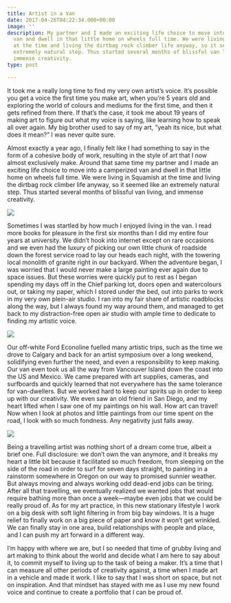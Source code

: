 ```yaml
---
title: Artist in a Van
date: 2017-04-26T04:22:34.000+00:00
image: ''
description: My partner and I made an exciting life choice to move into a camperized
  van and dwell in that little home on wheels full time. We were living in Squamish
  at the time and living the dirtbag rock climber life anyway, so it seemed like an
  extremely natural step. Thus started several months of blissful van living, and
  immense creativity.
type: post

---
```

It took me a really long time to find my very own artist’s voice. It’s possible you get a voice the first time you make art, when you’re 5 years old and exploring the world of colours and mediums for the first time, and then it gets refined from there. If that’s the case, it took me about 19 years of making art to figure out what my voice is saying, like learning how to speak all over again. My big brother used to say of my art, “yeah its nice, but what does it mean?” I was never quite sure.

Almost exactly a year ago, I finally felt like I had something to say in the form of a cohesive body of work, resulting in the style of art that I now almost exclusively make. Around that same time my partner and I made an exciting life choice to move into a camperized van and dwell in that little home on wheels full time. We were living in Squamish at the time and living the dirtbag rock climber life anyway, so it seemed like an extremely natural step. Thus started several months of blissful van living, and immense creativity.

![](/uploads/18095272_449467078722320_5438656699684618240_n(1).jpg)

Sometimes I was startled by how much I enjoyed living in the van. I read more books for pleasure in the first six months than I did my entire four years at university. We didn’t hook into internet except on rare occasions and we even had the luxury of picking our own little chunk of roadside down the forest service road to lay our heads each night, with the towering local monolith of granite right in our backyard. When the adventure began, I was worried that I would never make a large painting ever again due to space issues. But these worries were quickly put to rest as I began spending my days off in the Chief parking lot, doors open and watercolours out, or taking my paper, which I stored under the bed, out into parks to work in my very own plein-air studio. I ran into my fair share of artistic roadblocks along the way, but I always found my way around them, and managed to get back to my distraction-free open air studio with ample time to dedicate to finding my artistic voice.

![](/uploads/14547692_347790758940952_5772846331164884992_n(1).jpg)

Our off-white Ford Econoline fuelled many artistic trips, such as the time we drove to Calgary and back for an artist symposium over a long weekend, solidifying even further the need, and even a responsibility to keep making. Our van even took us all the way from Vancouver Island down the coast into the US and Mexico. We came prepared with art supplies, cameras, and surfboards and quickly learned that not everywhere has the same tolerance for van-dwellers. But we worked hard to keep our spirits up in order to keep up with our creativity. We even saw an old friend in San Diego, and my heart lifted when I saw one of my paintings on his wall. How art can travel! Now when I look at photos and little paintings from our time spent on the road, I look with so much fondness. Any negativity just falls away.

![](/uploads/13398624_1174948729202910_1712633674_n(1).jpg)

Being a travelling artist was nothing short of a dream come true, albeit a brief one. Full disclosure: we don’t own the van anymore, and it breaks my heart a little bit because it facilitated so much freedom, from sleeping on the side of the road in order to surf for seven days straight, to painting in a rainstorm somewhere in Oregon on our way to promised sunnier weather. But always moving and always working odd dead-end jobs can be tiring. After all that travelling, we eventually realized we wanted jobs that would require bathing more than once a week—maybe even jobs that we could be really proud of. As for my art practice, in this new stationary lifestyle I work on a big desk with soft light filtering in from big bay windows. It is a huge relief to finally work on a big piece of paper and know it won’t get wrinkled. We can finally stay in one area, build relationships with people and place, and I can push my art forward in a different way.

I’m happy with where we are, but I so needed that time of grubby living and art making to think about the world and decide what I am here to say about it, to commit myself to living up to the task of being a maker. It’s a time that I can measure all other periods of creativity against, a time when I made art in a vehicle and made it work. I like to say that I was short on space, but not on inspiration. And that mindset has stayed with me as I use my new found voice and continue to create a portfolio that I can be proud of.